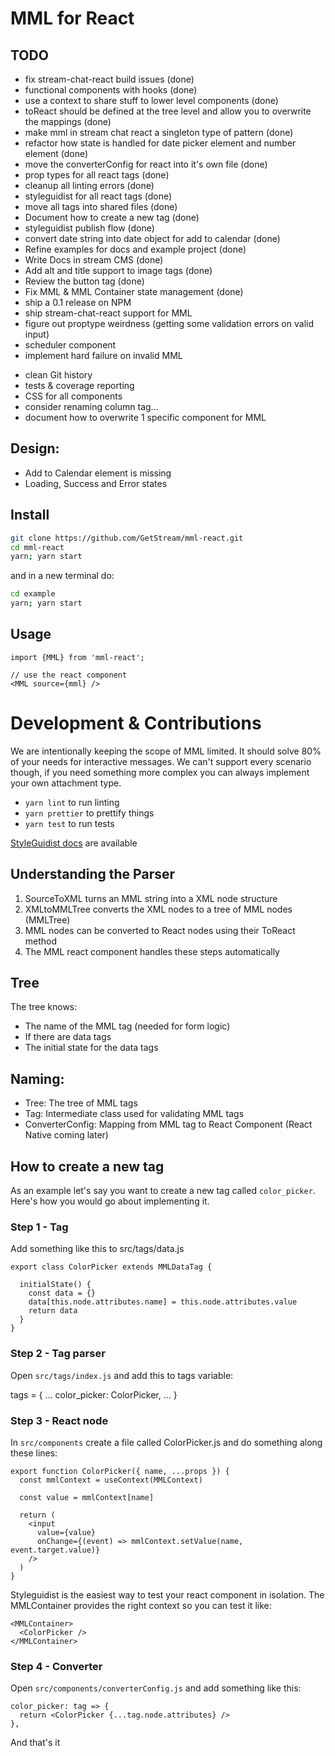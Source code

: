 # MML for React

## TODO

- fix stream-chat-react build issues (done)
- functional components with hooks (done)
- use a context to share stuff to lower level components (done)
- toReact should be defined at the tree level and allow you to overwrite the mappings (done)
- make mml in stream chat react a singleton type of pattern (done)
- refactor how state is handled for date picker element and number element (done)
- move the converterConfig for react into it's own file (done)
- prop types for all react tags (done)
- cleanup all linting errors (done)
- styleguidist for all react tags (done)
- move all tags into shared files (done)
- Document how to create a new tag (done)
- styleguidist publish flow (done)
- convert date string into date object for add to calendar (done)
- Refine examples for docs and example project (done)
- Write Docs in stream CMS (done)
- Add alt and title support to image tags (done)
- Review the button tag (done)
- Fix MML & MML Container state management (done)
- ship a 0.1 release on NPM
- ship stream-chat-react support for MML
- figure out proptype weirdness (getting some validation errors on valid input)
- scheduler component
- implement hard failure on invalid MML

* clean Git history
* tests & coverage reporting
* CSS for all components
* consider renaming column tag...
* document how to overwrite 1 specific component for MML

## Design:

- Add to Calendar element is missing
- Loading, Success and Error states

## Install

```bash
git clone https://github.com/GetStream/mml-react.git
cd mml-react
yarn; yarn start
```

and in a new terminal do:

```bash
cd example
yarn; yarn start
```

## Usage

```
import {MML} from 'mml-react';

// use the react component
<MML source={mml} />
```

# Development & Contributions

We are intentionally keeping the scope of MML limited.
It should solve 80% of your needs for interactive messages.
We can't support every scenario though, if you need something more complex you can always implement your own attachment type.

- `yarn lint` to run linting
- `yarn prettier` to prettify things
- `yarn test` to run tests

[StyleGuidist docs](https://getstream.github.io/mml-react/) are available

## Understanding the Parser

1. SourceToXML turns an MML string into a XML node structure
2. XMLtoMMLTree converts the XML nodes to a tree of MML nodes (MMLTree)
3. MML nodes can be converted to React nodes using their ToReact method
4. The MML react component handles these steps automatically

## Tree

The tree knows:

- The name of the MML tag (needed for form logic)
- If there are data tags
- The initial state for the data tags

## Naming:

- Tree: The tree of MML tags
- Tag: Intermediate class used for validating MML tags
- ConverterConfig: Mapping from MML tag to React Component (React Native coming later)

## How to create a new tag

As an example let's say you want to create a new tag called `color_picker`.
Here's how you would go about implementing it.

### Step 1 - Tag

Add something like this to src/tags/data.js

```
export class ColorPicker extends MMLDataTag {

  initialState() {
    const data = {}
    data[this.node.attributes.name] = this.node.attributes.value
    return data
  }
}
```

### Step 2 - Tag parser

Open `src/tags/index.js` and add this to tags variable:

tags = {
...
color_picker: ColorPicker,
...
}

### Step 3 - React node

In `src/components` create a file called ColorPicker.js and do something along these lines:

```
export function ColorPicker({ name, ...props }) {
  const mmlContext = useContext(MMLContext)

  const value = mmlContext[name]

  return (
    <input
      value={value}
      onChange={(event) => mmlContext.setValue(name, event.target.value)}
    />
  )
}
```

Styleguidist is the easiest way to test your react component in isolation.
The MMLContainer provides the right context so you can test it like:

```
<MMLContainer>
  <ColorPicker />
</MMLContainer>
```

### Step 4 - Converter

Open `src/components/converterConfig.js` and add something like this:

```
color_picker: tag => {
  return <ColorPicker {...tag.node.attributes} />
},
```

And that's it
